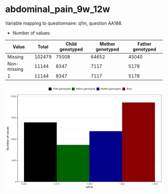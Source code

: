 # abdominal_pain_9w_12w
Variable mapping to questionnaire: q1m, question AA188.
- Number of values:

| Value | Total | Child genotyped | Mother genotyped | Father genotyped |
| ----- | ----- | --------------- | ---------------- | ---------------- |
| Missing | 102479 | 75008 | 64652 | 45040 |
| Non-missing | 11144 | 8347 | 7117 | 5178 |
| 1 | 11144 | 8347 | 7117 | 5178 |



![](abdominal_pain_9w_12w_n.png)



